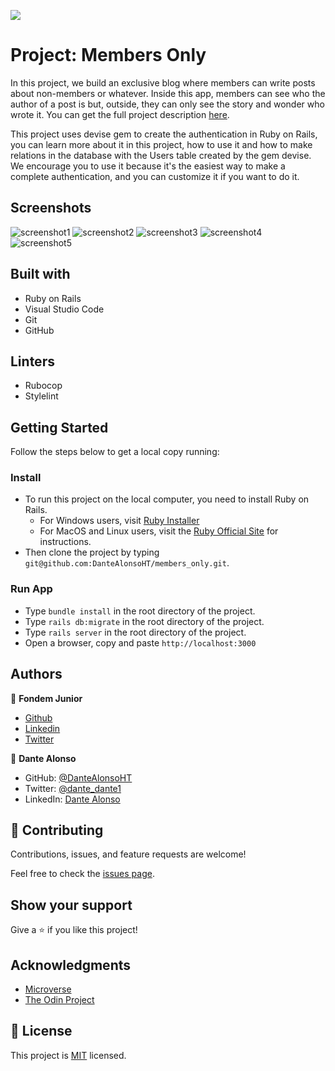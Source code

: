 ![](https://img.shields.io/badge/Microverse-blueviolet)
# Project: Members Only


In this project, we build an exclusive blog where members can write posts about non-members or whatever.  Inside this app, members can see who the author of a post is but, outside, they can only see the story and wonder who wrote it. You can get the full project description [here](https://www.theodinproject.com/courses/ruby-on-rails/lessons/authentication).

This project uses devise gem to create the authentication in Ruby on Rails, you can learn more about it in this project, how to use it and how to make relations in the database with the Users table created by the gem devise. We encourage you to use it because it's the easiest way to make a complete authentication, and you can customize it if you want to do it.

## Screenshots
![screenshot1](image/sign-up-members-only.PNG)
![screenshot2](image/login-member-only.PNG)
![screenshot3](image/signed-in-members-only.PNG)
![screenshot4](image/signed-out-members-only.PNG)
![screenshot5](image/create-new-article-members-only.PNG)

## Built with

- Ruby on Rails
- Visual Studio Code
- Git
- GitHub

## Linters

- Rubocop
- Stylelint

## Getting Started

Follow the steps below to get a local copy running:

### Install
- To run this project on the local computer, you need to install Ruby on Rails.
    - For Windows users, visit [Ruby Installer](https://rubyinstaller.org/)
    - For MacOS and Linux users, visit the [Ruby Official Site](https://www.ruby-lang.org/en/downloads/) for instructions.
- Then clone the project by typing `git@github.com:DanteAlonsoHT/members_only.git`.

### Run App
- Type `bundle install` in the root directory of the project.
- Type `rails db:migrate` in the root directory of the project.
- Type `rails server` in the root directory of the project.
- Open a browser, copy and paste `http://localhost:3000`

## Authors

👤 **Fondem Junior**

- [Github](https://github.com/Fondem-Jr)
- [Linkedin](https://www.linkedin.com/in/fondem-junior-57484744/)
- [Twitter](https://twitter.com/OpportunistZeus)

👤 **Dante Alonso**

- GitHub: [@DanteAlonsoHT](https://github.com/DanteAlonsoHT)
- Twitter: [@dante_dante1](https://twitter.com/dante_dante1)
- LinkedIn: [Dante Alonso](https://www.linkedin.com/in/dante-hernandez99/)

## 🤝 Contributing

Contributions, issues, and feature requests are welcome!

Feel free to check the [issues page](https://github.com/DanteAlonsoHT/members_only/issues).

## Show your support

Give a ⭐️ if you like this project!

## Acknowledgments

- [Microverse](https://www.microverse.org/)
- [The Odin Project](https://www.theodinproject.com/courses/ruby-on-rails/lessons/authentication)

## 📝 License

This project is [MIT](https://opensource.org/licenses/MIT) licensed.

